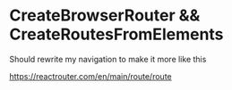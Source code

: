 # CreateBrowserRouter && CreateRoutesFromElements

Should rewrite my navigation to make it more like this

https://reactrouter.com/en/main/route/route
